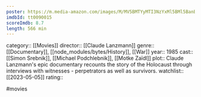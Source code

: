 ```yaml
---
poster: https://m.media-amazon.com/images/M/MV5BMTYyMTI3NzYxMl5BMl5BanBnXkFtZTcwMzM5ODQxNA@@._V1_SX300.jpg
imdbId: tt0090015
scoreImdb: 8.7
length: 566 min
---
```


category:: [[Movies]]
director:: [[Claude Lanzmann]]
genre:: [[Documentary]], [[node_modules/bytes/History]], [[War]]
year:: 1985
cast:: [[Simon Srebnik]], [[Michael Podchlebnik]], [[Motke Zaïdl]]
plot:: Claude Lanzmann's epic documentary recounts the story of the Holocaust through interviews with witnesses - perpetrators as well as survivors.
watchlist:: [[2023-05-05]]
rating::

#movies 

